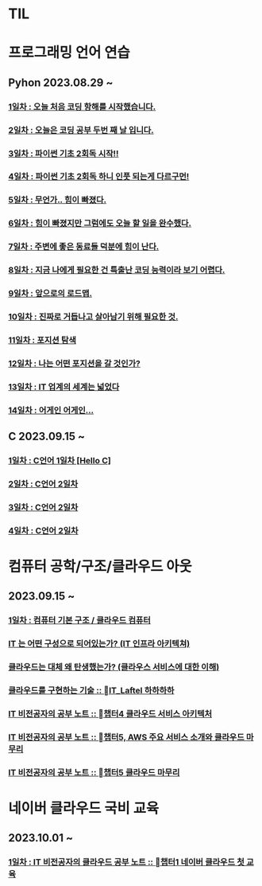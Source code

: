 # TIL

# 프로그래밍 언어 연습
## Pyhon 2023.08.29 ~
### [1일차 : 오늘 처음 코딩 항해를 시작했습니다.](https://5dietggul.tistory.com/5) 
### [2일차 : 오늘은 코딩 공부 두번 째 날 입니다.](https://5dietggul.tistory.com/6)
### [3일차 : 파이썬 기초 2회독 시작!!](https://5dietggul.tistory.com/7) 
### [4일차 : 파이썬 기초 2회독 하니 인풋 되는게 다르구먼!](https://5dietggul.tistory.com/8) 
### [5일차 : 무언가.. 힘이 빠졌다.](https://5dietggul.tistory.com/9) 
### [6일차 : 힘이 빠졌지만 그럼에도 오늘 할 일을 완수했다.](https://5dietggul.tistory.com/10) 
### [7일차 : 주변에 좋은 동료들 덕분에 힘이 난다.](https://5dietggul.tistory.com/11) 
### [8일차 : 지금 나에게 필요한 건 특출난 코딩 능력이라 보기 어렵다.](https://5dietggul.tistory.com/12) 
### [9일차 : 앞으로의 로드맵.](https://5dietggul.tistory.com/13) 
### [10일차 : 진짜로 거듭나고 살아남기 위해 필요한 것.](https://5dietggul.tistory.com/14) 
### [11일차 : 포지션 탐색](https://5dietggul.tistory.com/15) 
### [12일차 : 나는 어떤 포지션을 갈 것인가?](https://5dietggul.tistory.com/16) 
### [13일차 : IT 업계의 세계는 넓었다](https://5dietggul.tistory.com/17) 
### [14일차 : 어게인 어게인...](https://5dietggul.tistory.com/18) 

## C 2023.09.15 ~
### [1일차 : C언어 1일차 [Hello C] ](https://5dietggul.tistory.com/19) 
### [2일차 : C언어 2일차](https://5dietggul.tistory.com/21)
### [3일차 : C언어 2일차](https://5dietggul.tistory.com/22)
### [4일차 : C언어 2일차](https://5dietggul.tistory.com/23)

# 컴퓨터 공학/구조/클라우드 아웃
## 2023.09.15 ~
### [1일차 : 컴퓨터 기본 구조 / 클라우드 컴퓨터](https://5dietggul.tistory.com/20) 
### [IT 는 어떤 구성으로 되어있는가? (IT 인프라 아키텍쳐)](https://www.youtube.com/watch?v=Br5qOrJTJ4g)
### [클라우드는 대체 왜 탄생했는가? (클라우스 서비스에 대한 이해)](https://5dietggul.tistory.com/24) 
### [클라우드를 구현하는 기술 :: IT_Laftel 하하하하](https://blog.naver.com/vocal_mark/223225272450)
### [IT 비전공자의 공부 노트 :: 챕터4 클라우드 서비스 아키텍처](https://blog.naver.com/vocal_mark/223225786834)
### [IT 비전공자의 공부 노트 :: 챕터5, AWS 주요 서비스 소개와 클라우드 마무리](https://blog.naver.com/vocal_mark/223225971608)
### [IT 비전공자의 공부 노트 :: 챕터5 클라우드 마무리](https://blog.naver.com/vocal_mark/223227146954)

# 네이버 클라우드 국비 교육 
## 2023.10.01 ~
### [1일차 : IT 비전공자의 클라우드 공부 노트 :: 챕터1 네이버 클라우드 첫 교육](https://blog.naver.com/vocal_mark/223227979557) 
